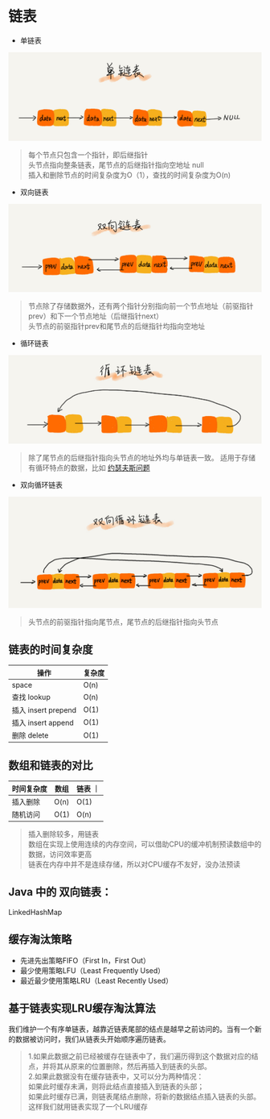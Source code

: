 # 链表

- 单链表

![](./linked_list/1.jpg)

>每个节点只包含一个指针，即后继指针  
头节点指向整条链表，尾节点的后继指针指向空地址 null  
插入和删除节点的时间复杂度为O（1），查找的时间复杂度为O(n)  

- 双向链表

![](./linked_list/2.jpg)

>节点除了存储数据外，还有两个指针分别指向前一个节点地址（前驱指针prev）和下一个节点地址（后继指针next）  
头节点的前驱指针prev和尾节点的后继指针均指向空地址

- 循环链表

![](./linked_list/3.jpg)

>除了尾节点的后继指针指向头节点的地址外均与单链表一致。
适用于存储有循环特点的数据，比如 [约瑟夫斯问题](https://zh.wikipedia.org/wiki/约瑟夫斯问题)

- 双向循环链表

![](./linked_list/4.jpg)

>头节点的前驱指针指向尾节点，尾节点的后继指针指向头节点

## 链表的时间复杂度

|  操作   | 复杂度  |
|  ----  | ----  |
|  space  | O(n) |
|  查找 lookup  | O(n) |
|  插入 insert prepend | O(1) |
|  插入 insert append | O(1) |
|  删除 delete | O(1) |

## 数组和链表的对比

| 时间复杂度 | 数组  | 链表 ｜
| ---- | ----  | ----  |
| 插入删除 | O(n) | O(1) |
| 随机访问 | O(1) | O(n) |

>插入删除较多，用链表  
数组在实现上使用连续的内存空间，可以借助CPU的缓冲机制预读数组中的数据，访问效率更高  
链表在内存中并不是连续存储，所以对CPU缓存不友好，没办法预读  

## Java 中的 双向链表：

  LinkedHashMap

## 缓存淘汰策略

- 先进先出策略FIFO（First In，First Out）
- 最少使用策略LFU（Least Frequently Used）
- 最近最少使用策略LRU（Least Recently Used）


## 基于链表实现LRU缓存淘汰算法

我们维护一个有序单链表，越靠近链表尾部的结点是越早之前访问的。当有一个新的数据被访问时，我们从链表头开始顺序遍历链表。

>1.如果此数据之前已经被缓存在链表中了，我们遍历得到这个数据对应的结点，并将其从原来的位置删除，然后再插入到链表的头部。  
2.如果此数据没有在缓存链表中，又可以分为两种情况：  
如果此时缓存未满，则将此结点直接插入到链表的头部；  
如果此时缓存已满，则链表尾结点删除，将新的数据结点插入链表的头部。  
这样我们就用链表实现了一个LRU缓存  